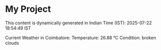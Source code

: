 # My Project

This content is dynamically generated in Indian Time (IST): 2025-07-22 18:54:49 IST


Current Weather in Coimbatore:
Temperature: 26.88 °C
Condition: broken clouds
